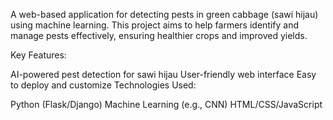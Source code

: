 A web-based application for detecting pests in green cabbage (sawi hijau) using machine learning. This project aims to help farmers identify and manage pests effectively, ensuring healthier crops and improved yields.

Key Features:

AI-powered pest detection for sawi hijau
User-friendly web interface
Easy to deploy and customize
Technologies Used:

Python (Flask/Django)
Machine Learning (e.g., CNN)
HTML/CSS/JavaScript
